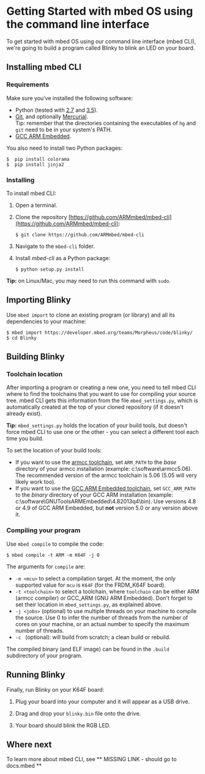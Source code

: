 # Getting Started with mbed OS using the command line interface

To get started with mbed OS using our command line interface (mbed CLI), we're going to build a program called Blinky to blink an LED on your board.

## Installing mbed CLI

### Requirements 

Make sure you’ve installed the following software:

* Python (tested with [2.7](https://www.python.org/download/releases/2.7/) and [3.5](https://www.python.org/downloads/release/python-350/)).
* [Git](https://git-scm.com/), and optionally [Mercurial](https://www.mercurial-scm.org/).</br>Tip: remember that the directories containing the executables of ``hg`` and ``git`` need to be in your system's PATH.
* [GCC ARM Embedded](https://launchpad.net/gcc-arm-embedded).

You also need to install two Python packages:

```
$  pip install colorama
$  pip install jinja2
```

### Installing

To install mbed CLI:

1. Open a terminal.

1. Clone the repository [https://github.com/ARMmbed/mbed-cli](https://github.com/ARMmbed/mbed-cli):

    ``$ git clone https://github.com/ARMmbed/mbed-cli``

1. Navigate to the ``mbed-cli`` folder.

1. Install *mbed-cli* as a Python package:

    ``$ python setup.py install`` 

<span class="tips">**Tip:** on Linux/Mac, you may need to run this command with ``sudo``.</span>

## Importing Blinky

Use `mbed import` to clone an existing program (or library) and all its dependencies to your machine:

```
$ mbed import https://developer.mbed.org/teams/Morpheus/code/blinky/
$ cd Blinky
```

## Building Blinky

### Toolchain location

After importing a program or creating a new one, you need to tell mbed CLI where to find the toolchains that you want to use for compiling your source tree. mbed CLI gets this information from the file `mbed_settings.py`, which is automatically created at the top of your cloned repository (if it doesn't already exist). 

<span class="tips">**Tip:** ``mbed_settings.py`` holds the location of your build tools, but doesn't force mbed CLI to use one or the other - you can select a different tool each time you build.</span>

To set the location of your build tools: 

* If you want to use the [armcc toolchain](https://developer.arm.com/products/software-development-tools/compilers/arm-compiler-5/downloads), set ``ARM_PATH`` to the *base* directory of your armcc installation (example: c:\software\armcc5.06). The recommended version of the armcc toolchain is 5.06 (5.05 will very likely work too).
* If you want to use the [GCC ARM Embedded toolchain](https://launchpad.net/gcc-arm-embedded), set ``GCC_ARM_PATH`` to the *binary* directory of your GCC ARM installation (example: c:\software\GNUToolsARMEmbedded\4.82013q4\bin). Use versions 4.8 or 4.9 of GCC ARM Embedded, but **not** version 5.0 or any version above it.

### Compiling your program

Use `mbed compile` to compile the code:

```
$ mbed compile -t ARM -m K64F -j 0
```

The arguments for `compile` are:

* `-m <mcu>` to select a compilation target. At the moment, the only supported value for `mcu` is `K64F` (for the FRDM_K64F board).
* `-t <toolchain>` to select a toolchain, where `toolchain` can be either ARM (armcc compiler) or GCC_ARM (GNU ARM Embedded). Don't forget to set their location in ``mbed_settings.py``, as explained above.
* `-j <jobs>` (optional) to use multiple threads on your machine to compile the source. Use 0 to infer the number of threads from the number of cores on your machine, or an actual number to specify the maximum number of threads.
* `-c ` (optional): will build from scratch; a clean build or rebuild.

The compiled binary (and ELF image) can be found in the `.build` subdirectory of your program.

## Running Blinky

Finally, run Blinky on your K64F board:

1. Plug your board into your computer and it will appear as a USB drive.

1. Drag and drop your ``blinky.bin`` file onto the drive. 

1. Your board should blink the RGB LED.

## Where next

To learn more about mbed CLI, see ** MISSING LINK - should go to docs.mbed **
